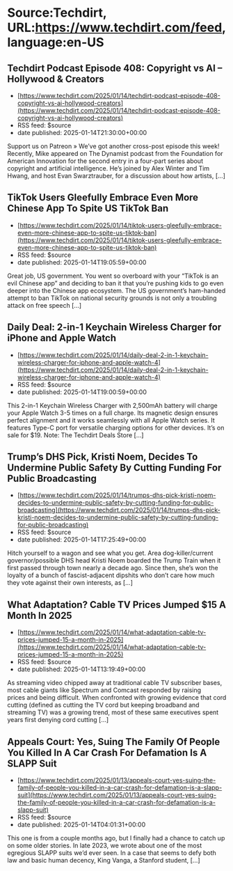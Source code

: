 # Source:Techdirt, URL:https://www.techdirt.com/feed, language:en-US

## Techdirt Podcast Episode 408: Copyright vs AI – Hollywood & Creators
 - [https://www.techdirt.com/2025/01/14/techdirt-podcast-episode-408-copyright-vs-ai-hollywood-creators](https://www.techdirt.com/2025/01/14/techdirt-podcast-episode-408-copyright-vs-ai-hollywood-creators)
 - RSS feed: $source
 - date published: 2025-01-14T21:30:00+00:00

Support us on Patreon&#160;&#187; We&#8217;ve got another cross-post episode this week! Recently, Mike appeared on The Dynamist podcast from the Foundation for American Innovation for the second entry in a four-part series about copyright and artificial intelligence. He&#8217;s joined by Alex Winter and Tim Hwang, and host Evan Swarztrauber, for a discussion about how artists, [&#8230;]

## TikTok Users Gleefully Embrace Even More Chinese App To Spite US TikTok Ban
 - [https://www.techdirt.com/2025/01/14/tiktok-users-gleefully-embrace-even-more-chinese-app-to-spite-us-tiktok-ban](https://www.techdirt.com/2025/01/14/tiktok-users-gleefully-embrace-even-more-chinese-app-to-spite-us-tiktok-ban)
 - RSS feed: $source
 - date published: 2025-01-14T19:05:59+00:00

Great job, US government. You went so overboard with your “TikTok is an evil Chinese app” and deciding to ban it that you’re pushing kids to go even deeper into the Chinese app ecosystem. The US government&#8217;s ham-handed attempt to ban TikTok on national security grounds is not only a troubling attack on free speech [&#8230;]

## Daily Deal: 2-in-1 Keychain Wireless Charger for iPhone and Apple Watch
 - [https://www.techdirt.com/2025/01/14/daily-deal-2-in-1-keychain-wireless-charger-for-iphone-and-apple-watch-4](https://www.techdirt.com/2025/01/14/daily-deal-2-in-1-keychain-wireless-charger-for-iphone-and-apple-watch-4)
 - RSS feed: $source
 - date published: 2025-01-14T19:00:59+00:00

This 2-in-1 Keychain Wireless Charger with 2,500mAh battery will charge your Apple Watch 3-5 times on a full charge. Its magnetic design ensures perfect alignment and it works seamlessly with all Apple Watch series. It features Type-C port for versatile charging options for other devices. It&#8217;s on sale for $19. Note: The Techdirt Deals Store [&#8230;]

## Trump’s DHS Pick, Kristi Noem, Decides To Undermine Public Safety By Cutting Funding For Public Broadcasting
 - [https://www.techdirt.com/2025/01/14/trumps-dhs-pick-kristi-noem-decides-to-undermine-public-safety-by-cutting-funding-for-public-broadcasting](https://www.techdirt.com/2025/01/14/trumps-dhs-pick-kristi-noem-decides-to-undermine-public-safety-by-cutting-funding-for-public-broadcasting)
 - RSS feed: $source
 - date published: 2025-01-14T17:25:49+00:00

Hitch yourself to a wagon and see what you get. Area dog-killer/current governor/possible DHS head Kristi Noem boarded the Trump Train when it first passed through town nearly a decade ago. Since then, she&#8217;s won the loyalty of a bunch of fascist-adjacent dipshits who don&#8217;t care how much they vote against their own interests, as [&#8230;]

## What Adaptation? Cable TV Prices Jumped $15 A Month In 2025
 - [https://www.techdirt.com/2025/01/14/what-adaptation-cable-tv-prices-jumped-15-a-month-in-2025](https://www.techdirt.com/2025/01/14/what-adaptation-cable-tv-prices-jumped-15-a-month-in-2025)
 - RSS feed: $source
 - date published: 2025-01-14T13:19:49+00:00

As streaming video chipped away at traditional cable TV subscriber bases, most cable giants like Spectrum and Comcast responded by raising prices and being difficult. When confronted with growing evidence that cord cutting (defined as cutting the TV cord but keeping broadband and streaming TV) was a growing trend, most of these same executives spent years first denying cord cutting [&#8230;]

## Appeals Court: Yes, Suing The Family Of People You Killed In A Car Crash For Defamation Is A SLAPP Suit
 - [https://www.techdirt.com/2025/01/13/appeals-court-yes-suing-the-family-of-people-you-killed-in-a-car-crash-for-defamation-is-a-slapp-suit](https://www.techdirt.com/2025/01/13/appeals-court-yes-suing-the-family-of-people-you-killed-in-a-car-crash-for-defamation-is-a-slapp-suit)
 - RSS feed: $source
 - date published: 2025-01-14T04:01:31+00:00

This one is from a couple months ago, but I finally had a chance to catch up on some older stories. In late 2023, we wrote about one of the most egregious SLAPP suits we’d ever seen. In a case that seems to defy both law and basic human decency, King Vanga, a Stanford student, [&#8230;]

